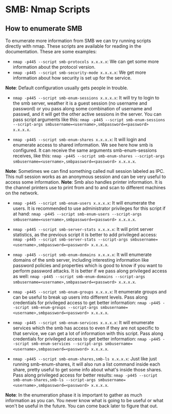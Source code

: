 # SMB: Nmap Scripts

## How to enumerate SMB

To enumerate more information from SMB we can try running scripts directly with nmap. These scripts are available for reading in the documentation. These are some examples:

- `nmap -p445 --script smb-protocols x.x.x.x`: We can get some more information about the protocol version.
- `nmap -p445 --script smb-security-mode x.x.x.x`: We get more information about how security is set up for the service.

**Note**: Default configuration usually gets people in trouble.

- `nmap -p445 --script smb-enum-sessions x.x.x.x`: It will try to login to the smb server, weather it is a guest session (no username and password) or you pass along some combination of username and passwd, and it will get the other active sessions in the server. You can pass script arguments like this: `nmap -p445 --script smb-enum-sessions --script-args smbusername=<username>,smbpassword=<password> x.x.x.x`.

- `nmap -p445 --script smb-enum-shares x.x.x.x`: It will login and enumerate access to shared information. We see here how smb is configured. It can receive the same arguments smb-enum-sessions receives, like this: `nmap -p445 --script smb-enum-shares --script-args smbusername=<username>,smbpassword=<password> x.x.x.x`.

**Note**: Sometimes we can find something called null session labeled as IPC. This null session works as an anonymous session and can be very useful to access some information.
**Note**: Smb also handles printer information. It is the channel printers use to print from and to and scan to different machines on the network.

- `nmap -p445 --script smb-enum-users x.x.x.x`: It will enumerate the users. It is recommended to use administrator privileges for this script if at hand: `nmap -p445 --script smb-enum-users --script-args smbusername=<username>,smbpassword=<password> x.x.x.x`.

- `nmap -p445 --script smb-server-stats x.x.x.x`: It will print server statistics, as the previous script it is better to add privileged access: `nmap -p445 --script smb-server-stats --script-args smbusername=<username>,smbpassword=<password> x.x.x.x`.

- `nmap -p445 --script smb-enum-domains x.x.x.x`: It will enumerate domains of the smb server, including interesting information like password policies and properties which is good to know if you want to perform password attacks. It is better if we pass along privileged access as well: `nmap -p445 --script smb-enum-domains --script-args smbusername=<username>,smbpassword=<password> x.x.x.x`.

- `nmap -p445 --script smb-enum-groups x.x.x.x`: It enumerate groups and can be useful to break up users into different levels. Pass along credentials for privileged access to get better information: `nmap -p445 --script smb-enum-groups --script-args smbusername=<username>,smbpassword=<password> x.x.x.x`.

- `nmap -p445 --script smb-enum-services x.x.x.x`: It will enumerate services which the smb has access to even if they are not specific to that service, we can get a lot of information with this script. Pass along credentials for privileged access to get better information: `nmap -p445 --script smb-enum-services --script-args smbusername=<username>,smbpassword=<password> x.x.x.x`.

- `nmap -p445 --script smb-enum-shares,smb-ls x.x.x.x`: Just like just running smb-enum-shares, it will also run a list command inside each share, pretty useful to get some info about what's inside those shares. Pass along privileged access for better results: `nmap -p445 --script smb-enum-shares,smb-ls --script-args smbusername=<username>,smbpassword=<password> x.x.x.x`.

**Note**: In the enumeration phase it is important to gather as much information as you can. You never know what is going to be useful or what won't be useful in the future. You can come back later to figure that out.